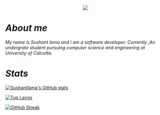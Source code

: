 
<p align="center">
<img src="https://media.giphy.com/media/105TPTlFrqaW1G/giphy.gif"/>
</p>

# *About me*

*My name is Sushant lama and i am a software developer. Currently ,An undergrate student pursuing computer science and engineering at University of Calcutta.*

# *Stats*

[![Sushantlama's GitHub stats](https://github-readme-stats.vercel.app/api?username=sushantlama&show_icons=true&theme=midnight-purple)](https://github.com/Sushantlama/Sushantlama)

[![Top Langs](https://github-readme-stats.vercel.app/api/top-langs/?username=sushantlama&theme=midnight-purple)](https://github.com/Sushantlama/Sushantlama)

[![GitHub Streak](https://streak-stats.demolab.com/?user=sushantlama&theme=midnight-purple)](https://github.com/Sushantlama/Sushantlama)
